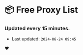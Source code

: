 # :package: Free Proxy List
### Updated every 15 minutes.

- Last updated: `2024-06-24 09:45`

:heart:
